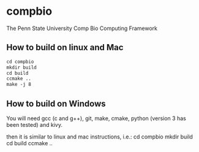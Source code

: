 # compbio
The Penn State University Comp Bio Computing Framework

## How to build on linux and Mac
```markdown
cd compbio
mkdir build
cd build
ccmake ..
make -j 8
```

## How to build on Windows
You will need gcc (c and g++), git, make, cmake, python (version 3 has been tested) and kivy.

then it is similar to linux and mac instructions, i.e.:
cd compbio
mkdir build
cd build
ccmake ..
